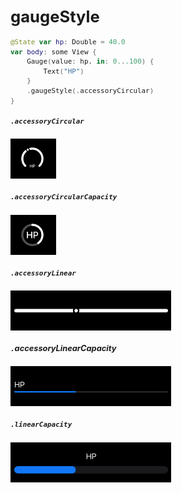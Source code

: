 <div style="font-size: 0.8rem;">

# gaugeStyle

```swift
@State var hp: Double = 40.0
var body: some View {
    Gauge(value: hp, in: 0...100) {
        Text("HP")
    }
    .gaugeStyle(.accessoryCircular)
}
```

##### `.accessoryCircular`

<img src="/Images/View/Gauge1.png">

##### `.accessoryCircularCapacity`

<img src="/Images/View/Gauge2.png">

##### `.accessoryLinear`

<img src="/Images/View/Gauge3.png">

##### `.`accessoryLinearCapacity

<img src="/Images/View/Gauge4.png">

##### `.linearCapacity`

<img src="/Images/View/Gauge5.png">

</div>
